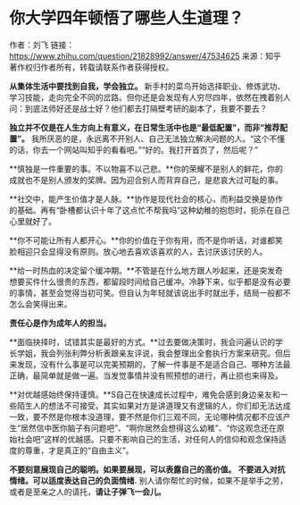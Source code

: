 # 你大学四年顿悟了哪些人生道理？

作者：刘飞
链接：https://www.zhihu.com/question/21828992/answer/47534625
来源：知乎
著作权归作者所有，转载请联系作者获得授权。


**从集体生活中要找到自我，学会独立。**
新手村的菜鸟开始选择职业、修炼武功、学习技能，走向完全不同的岔路。但你还是会发现有人穷尽四年，依然在拽着别人问：到底法师好还是战士好？他们都去打隔壁考研的副本了，我要不要去？

**独立并不仅是在人生方向上有意义，在日常生活中也是“最低配置”，而非“推荐配置”。**
我所厌恶的是，永远离不开别人、自己无法独立解决问题的人。“这个不懂的话，你去一个网站叫知乎的看看吧。”“好的。我打开首页了，然后呢？”

**慎独是一件重要的事。不以物喜不以己悲。**你的荣耀不是别人的鲜花，你的成就也不是别人颁发的奖牌。因为迎合别人而背弃自己，是悲哀大过可耻的事。

**社交中，能产生价值才是人脉。**协作是现代社会的核心，而利益交换是协作的基础。再有“卧槽都认识十年了这点忙不帮我吗”这种幼稚的抱怨时，扼杀在自己心里就好了。

**你不可能让所有人都开心。**你的价值在于你有用，而不是你听话，对谁都笑脸相迎只会显得没有原则。放心地去喜欢该喜欢的人，去讨厌该讨厌的人。

**给一时热血的决定留个缓冲期。**不管是在什么地方跟人吵起来，还是突发奇想要买件什么很贵的东西，都留段时间给自己缓冲。冷静下来，似乎都是没有必要的事情，甚至会觉得当初可笑。但自认为年轻就该说出手时就出手，结局一般都不怎么会笑得出来。

**责任心是作为成年人的担当。**


**面临抉择时，试错其实是最好的方式。**过去要做决策时，我会问遍认识的学长学姐，我会列张利弊分析表跟亲友评说，我会整理出全套执行方案来研究。但后来发现，没有什么事是可以完美预期的，了解一件事是不是适合自己、哪种方法最正确，最简单就是做一遍。当发觉事情并没有照预想的进行，再止损也来得及。

**对优越感始终保持谨慎。**S自己在快速成长过程中，难免会感到身边亲友和一些陌生人的想法不可接受。其实如果对方是讲道理又有逻辑的人，你们却无法达成一致，要不然是你根本没道理，要不然是你们三观不同，无论哪种情况都不应该产生“居然信中医你脑子有问题吧”、“啊你居然会想得这么幼稚”、“你这观念还在原始社会吧”这样的优越感。只要不影响自己的生活，对任何人的信仰和观念保持适度的尊重，才是真正的“自由主义”。

**不要刻意展现自己的聪明。如果要展现，可以表露自己的高价值。**
**不要进入对抗情绪。可以适度表达自己的负面情绪.**
别人请你帮忙的时候，如果不是举手之劳，或者是至亲之人的请托，**请让子弹飞一会儿。**